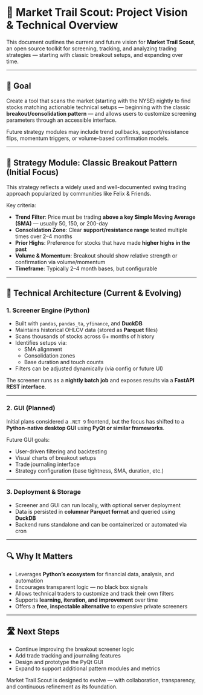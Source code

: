 # 🧭 Market Trail Scout: Project Vision & Technical Overview

This document outlines the current and future vision for **Market Trail Scout**, an open source toolkit for screening, tracking, and analyzing trading strategies — starting with classic breakout setups, and expanding over time.

---

## 🎯 Goal

Create a tool that scans the market (starting with the NYSE) nightly to find stocks matching actionable technical setups — beginning with the classic **breakout/consolidation pattern** — and allows users to customize screening parameters through an accessible interface.

Future strategy modules may include trend pullbacks, support/resistance flips, momentum triggers, or volume-based confirmation models.

---

## 📐 Strategy Module: Classic Breakout Pattern (Initial Focus)

This strategy reflects a widely used and well-documented swing trading approach popularized by communities like Felix & Friends.

Key criteria:

- **Trend Filter**: Price must be trading **above a key Simple Moving Average (SMA)** — usually 50, 150, or 200-day
- **Consolidation Zone**: Clear **support/resistance range** tested multiple times over 2–4 months
- **Prior Highs**: Preference for stocks that have made **higher highs in the past**
- **Volume & Momentum**: Breakout should show relative strength or confirmation via volume/momentum
- **Timeframe**: Typically 2–4 month bases, but configurable

---

## 🧰 Technical Architecture (Current & Evolving)

### 1. Screener Engine (Python)

- Built with `pandas`, `pandas_ta`, `yfinance`, and **DuckDB**
- Maintains historical OHLCV data (stored as **Parquet** files)
- Scans thousands of stocks across 6+ months of history
- Identifies setups via:
  - SMA alignment
  - Consolidation zones
  - Base duration and touch counts
- Filters can be adjusted dynamically (via config or future UI)

The screener runs as a **nightly batch job** and exposes results via a **FastAPI REST interface**.

---

### 2. GUI (Planned)

Initial plans considered a `.NET 9` frontend, but the focus has shifted to a **Python-native desktop GUI** using **PyQt or similar frameworks**.

Future GUI goals:
- User-driven filtering and backtesting
- Visual charts of breakout setups
- Trade journaling interface
- Strategy configuration (base tightness, SMA, duration, etc.)

---

### 3. Deployment & Storage

- Screener and GUI can run locally, with optional server deployment
- Data is persisted in **columnar Parquet format** and queried using **DuckDB**
- Backend runs standalone and can be containerized or automated via cron

---

## 🔍 Why It Matters

- Leverages **Python’s ecosystem** for financial data, analysis, and automation
- Encourages transparent logic — no black box signals
- Allows technical traders to customize and track their own filters
- Supports **learning, iteration, and improvement** over time
- Offers a **free, inspectable alternative** to expensive private screeners

---

## 🛣️ Next Steps

- Continue improving the breakout screener logic
- Add trade tracking and journaling features
- Design and prototype the PyQt GUI
- Expand to support additional pattern modules and metrics

Market Trail Scout is designed to evolve — with collaboration, transparency, and continuous refinement as its foundation.
